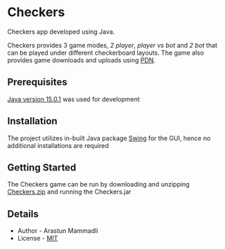 # Checkers
Checkers app developed using Java.

Checkers provides 3 game modes, *2 player*, *player vs bot* 
and *2 bot* that can be played under different checkerboard layouts.
The game also provides game downloads and uploads using 
[PDN](https://en.wikipedia.org/wiki/Portable_Draughts_Notation).

## Prerequisites
[Java version 15.0.1](https://www.oracle.com/java/technologies/javase/jdk15-archive-downloads.html) 
was used for development

## Installation
The project utilizes in-built Java package [Swing](https://en.wikipedia.org/wiki/Swing_(Java)) for 
the GUI, hence no additional installations are required

## Getting Started
The Checkers game can be run by downloading and unzipping [Checkers.zip](Checkers.zip) and running the Checkers.jar

## Details
- Author - Arastun Mammadli
- License - [MIT](LICENSE)
